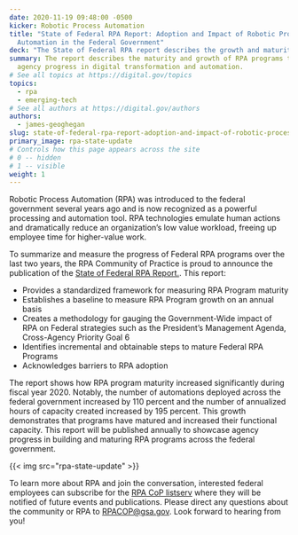 ```yaml
---
date: 2020-11-19 09:48:00 -0500
kicker: Robotic Process Automation
title: "State of Federal RPA Report: Adoption and Impact of Robotic Process
  Automation in the Federal Government"
deck: "The State of Federal RPA report describes the growth and maturity of Federal RPA Programs to convey agency progress in digital transformation and automation."
summary: The report describes the maturity and growth of RPA programs to convey
  agency progress in digital transformation and automation.
# See all topics at https://digital.gov/topics
topics:
  - rpa
  - emerging-tech
# See all authors at https://digital.gov/authors
authors:
  - james-geoghegan
slug: state-of-federal-rpa-report-adoption-and-impact-of-robotic-process-automation-in-the-federal-government
primary_image: rpa-state-update
# Controls how this page appears across the site
# 0 -- hidden
# 1 -- visible
weight: 1
---
```


Robotic Process Automation (RPA) was introduced to the federal government several years ago and is now recognized as a powerful processing and automation tool. RPA technologies emulate human actions and dramatically reduce an organization’s low value workload, freeing up employee time for higher-value work.



To summarize and measure the progress of Federal RPA programs over the last two years, the RPA Community of Practice is proud to announce the publication of the [State of Federal RPA Report.](https://digital.gov/guides/rpa/state-of-federal-rpa/). This report:  
- Provides a standardized framework for measuring RPA Program maturity
- Establishes a baseline to measure RPA Program growth on an annual basis
- Creates a methodology for gauging the Government-Wide impact of RPA on Federal strategies such as the President’s Management Agenda, Cross-Agency Priority Goal 6
- Identifies incremental and obtainable steps to mature Federal RPA Programs
- Acknowledges barriers to RPA adoption

The report shows how RPA program maturity increased significantly during fiscal year 2020. Notably, the number of automations deployed across the federal government increased by 110 percent and the number of annualized hours of capacity created increased by 195 percent. This growth demonstrates that programs have matured and increased their functional capacity. This report will be published annually to showcase agency progress in building and maturing RPA programs across the federal government. 

{{< img src="rpa-state-update" >}}

To learn more about RPA and join the conversation, interested federal employees can subscribe for the [RPA CoP listserv](https://digital.gov/communities/rpa/) where they will be notified of future events and publications. Please direct any questions about the community or RPA to [RPACOP@gsa.gov](mailto:RPACOP@gsa.gov). Look forward to hearing from you! 

